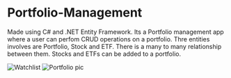 # Portfolio-Management
Made using C# and .NET Entity Framework. Its a Portfolio management app where a user can perfom CRUD operations on a portfolio. Thre entities involves are Portfolio, Stock and ETF. There is a many to many relationship between them. Stocks and ETFs can be added to a portfolio.  

![Watchlist](https://github.com/pranay-24/Portfolio-Management/assets/98065802/499323b4-ca31-4ba0-be02-5753b19224b2)
![Portfolio pic](https://github.com/pranay-24/Portfolio-Management/assets/98065802/0c9d43a0-cdf8-4acf-b231-1045dc8254e1)
